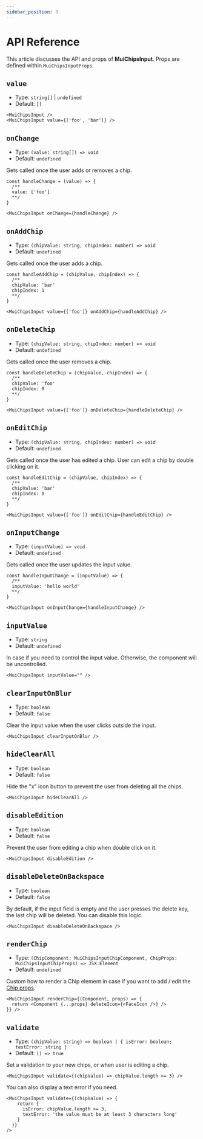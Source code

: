 ```yaml
---
sidebar_position: 3
---
```


# API Reference

This article discusses the API and props of **MuiChipsInput**. Props are defined within `MuiChipsInputProps`.

## `value`

- Type: `string[]` | `undefined`
- Default: `[]`

```tsx
<MuiChipsInput />
<MuiChipsInput value={['foo', 'bar']} />
```

## `onChange`

- Type: `(value: string[]) => void`
- Default: `undefined`

Gets called once the user adds or removes a chip.

```tsx
const handleChange = (value) => {
  /**
  value: ['foo']
  **/
}

<MuiChipsInput onChange={handleChange} />
```

## `onAddChip`

- Type: `(chipValue: string, chipIndex: number) => void`
- Default: `undefined`

Gets called once the user adds a chip.

```tsx
const handleAddChip = (chipValue, chipIndex) => {
  /**
  chipValue: 'bar'
  chipIndex: 1
  **/
}

<MuiChipsInput value={['foo']} onAddChip={handleAddChip} />
```

## `onDeleteChip`

- Type: `(chipValue: string, chipIndex: number) => void`
- Default: `undefined`

Gets called once the user removes a chip.

```tsx
const handleDeleteChip = (chipValue, chipIndex) => {
  /**
  chipValue: 'foo'
  chipIndex: 0
  **/
}

<MuiChipsInput value={['foo']} onDeleteChip={handleDeleteChip} />
```

## `onEditChip`

- Type: `(chipValue: string, chipIndex: number) => void`
- Default: `undefined`

Gets called once the user has edited a chip. User can edit a chip by double clicking on it.

```tsx
const handleEditChip = (chipValue, chipIndex) => {
  /**
  chipValue: 'bar'
  chipIndex: 0
  **/
}

<MuiChipsInput value={['foo']} onEditChip={handleEditChip} />
```

## `onInputChange`

- Type: `(inputValue) => void`
- Default: `undefined`

Gets called once the user updates the input value.

```tsx
const handleInputChange = (inputValue) => {
  /**
  inputValue: 'hello world'
  **/
}

<MuiChipsInput onInputChange={handleInputChange} />
```

## `inputValue`

- Type: `string`
- Default: `undefined`

In case if you need to control the input value. Otherwise, the component will be uncontrolled.

```tsx
<MuiChipsInput inputValue="" />
```

## `clearInputOnBlur`

- Type: `boolean`
- Default: `false`

Clear the input value when the user clicks outside the input.

```tsx
<MuiChipsInput clearInputOnBlur />
```

## `hideClearAll`

- Type: `boolean`
- Default: `false`

Hide the "x" icon button to prevent the user from deleting all the chips.

```tsx
<MuiChipsInput hideClearAll />
```

## `disableEdition`

- Type: `boolean`
- Default: `false`

Prevent the user from editing a chip when double click on it.

```tsx
<MuiChipsInput disableEdition />
```

## `disableDeleteOnBackspace`

- Type: `boolean`
- Default: `false`

By default, if the input field is empty and the user presses the delete key, the last chip will be deleted. You can disable this logic.

```tsx
<MuiChipsInput disableDeleteOnBackspace />
```

## `renderChip`

- Type: `(ChipComponent: MuiChipsInputChipComponent, ChipProps: MuiChipsInputChipProps) => JSX.Element`
- Default: `undefined`

Custom how to render a Chip element in case if you want to add / edit the [Chip props](https://mui.com/material-ui/api/chip/).

```tsx
<MuiChipsInput renderChip={(Component, props) => {
  return <Component {...props} deleteIcon={<FaceIcon />} />
}} />
```

## `validate`

- Type: `(chipValue: string) => boolean | { isError: boolean; textError: string }`
- Default: `() => true`

Set a validation to your new chips, or when user is editing a chip.

```tsx
<MuiChipsInput validate={(chipValue) => chipValue.length >= 3} />
```

You can also display a text error if you need.

```tsx
<MuiChipsInput validate={(chipValue) => {
    return {
      isError: chipValue.length >= 3,
      textError: 'the value must be at least 3 characters long'
    }
  }}
/>
```